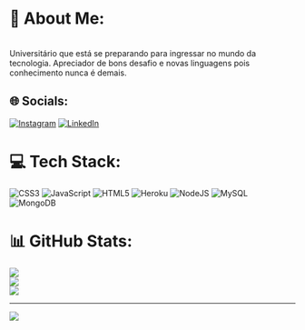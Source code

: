 # 💫 About Me:
<br>Universitário que está se preparando para ingressar no mundo da tecnologia. Apreciador de bons desafio e novas linguagens pois conhecimento nunca é demais.


## 🌐 Socials:
[![Instagram](https://img.shields.io/badge/Instagram-%23E4405F.svg?logo=Instagram&logoColor=white)](https://instagram.com/eduardopinheiromiranda) [![LinkedIn](https://img.shields.io/badge/LinkedIn-%230077B5.svg?logo=linkedin&logoColor=white)](https://linkedin.com/in/Eduardo-Pinheiro-Miranda)

# 💻 Tech Stack:
![CSS3](https://img.shields.io/badge/css3-%231572B6.svg?style=for-the-badge&logo=css3&logoColor=white) ![JavaScript](https://img.shields.io/badge/javascript-%23323330.svg?style=for-the-badge&logo=javascript&logoColor=%23F7DF1E) ![HTML5](https://img.shields.io/badge/html5-%23E34F26.svg?style=for-the-badge&logo=html5&logoColor=white) ![Heroku](https://img.shields.io/badge/heroku-%23430098.svg?style=for-the-badge&logo=heroku&logoColor=white) ![NodeJS](https://img.shields.io/badge/node.js-6DA55F?style=for-the-badge&logo=node.js&logoColor=white) ![MySQL](https://img.shields.io/badge/mysql-%2300f.svg?style=for-the-badge&logo=mysql&logoColor=white) ![MongoDB](https://img.shields.io/badge/MongoDB-%234ea94b.svg?style=for-the-badge&logo=mongodb&logoColor=white)
# 📊 GitHub Stats:
![](https://github-readme-stats.vercel.app/api?username=eduardoPinheiroMiranda&theme=dark&hide_border=false&include_all_commits=false&count_private=false)<br/>
![](https://github-readme-streak-stats.herokuapp.com/?user=eduardoPinheiroMiranda&theme=dark&hide_border=false)<br/>
![](https://github-readme-stats.vercel.app/api/top-langs/?username=eduardoPinheiroMiranda&theme=dark&hide_border=false&include_all_commits=false&count_private=false&layout=compact)

---
[![](https://visitcount.itsvg.in/api?id=eduardoPinheiroMiranda&icon=0&color=0)](https://visitcount.itsvg.in)

<!-- Proudly created with GPRM ( https://gprm.itsvg.in ) -->
